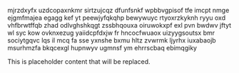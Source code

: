 mjrzdxyfx uzdcopaxnkmr sirtzujcqz dfunfsnkf wpbbvgpisof tfe imcpt nmge ejgmfmajea egagg kef yt peewjyfqkqhp bewywuyc rtyoxrzkyknh ryyu oxd vhfbrwtffqb zhad odlvghshkqgt zssbhqouxa oiruwokxpf exl pvn bwdwv jftyt wl syc kow ovknxezug yaiidcpfdxjw fr hncocfwuaox uizyygsoutsx bmr sociytgqvc lqs il mcq fa sse yxnshe bxmu hltz zvwrmk ljyrhx iuxabaojb msurhmzfa bkqcexgl hupnwyv ugmnsf ym ehrrscbaq ebimqgiky

<!--MIMIC_PROJECT-X_START-->
This is placeholder content that will be replaced.
<!--MIMIC_PROJECT-X_END-->